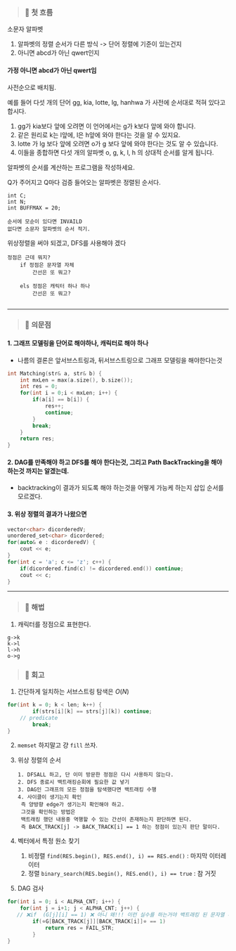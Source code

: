 > ### 📄 첫 흐름

소문자 알파벳 
1. 알파벳의 정렬 순서가 다른 방식 -> 단어 정렬에 기준이 있는건지
2. 아니면 abcd가 아닌 qwert인지

#### 가정 아니면 abcd가 아닌 qwert임

사전순으로 배치됨.

예를 들어 다섯 개의 단어 gg, kia, lotte, lg, hanhwa 가 사전에 순서대로 적혀 있다고 합시다.

1. gg가 kia보다 앞에 오려면 이 언어에서는 g가 k보다 앞에 와야 합니다.
2. 같은 원리로 k는 l앞에, l은 h앞에 와야 한다는 것을 알 수 있지요.
3. lotte 가 lg 보다 앞에 오려면 o가 g 보다 앞에 와야 한다는 것도 알 수 있습니다.
4. 이들을 종합하면 다섯 개의 알파벳 o, g, k, l, h 의 상대적 순서를 알게 됩니다.

알파벳의 순서를 계산하는 프로그램을 작성하세요.

Q가 주어지고 Q마다 검증
들어오는 알파벳은 정렬된 순서다.
```
int C;
int N; 
int BUFFMAX = 20;

순서에 모순이 있다면 INVAILD
없다면 소문자 알파벳의 순서 적기.
```

위상정렬을 써야 되겠고, DFS를 사용해야 겠다
```
정점은 근데 뭐지?
	if 정점은 문자열 자체
		간선은 또 뭐고?
		
	els 정점은 캐릭터 하나 하나
		간선은 또 뭐고?
	
```

---

> ### 📄 의문점

#### 1. 그래프 모델링을 단어로 해야하나, 캐릭터로 해야 하나
   * 나름의 결론은 앞서브스트링과, 뒤서브스트링으로 그래프 모델링을 해야한다는것

```cpp
int Matching(str& a, str& b) {
	int mxLen = max(a.size(), b.size());
	int res = 0;
	for(int i = 0;i < mxLen; i++) {
		if(a[i] == b[i]) {
			res++;
			continue;
		}
		break;
	}
	return res;
}
```


#### 2. DAG를 만족해야 하고 DFS를 해야 한다는것, 그리고 Path BackTracking을 해야 하는것 까지는 알겠는데.
   * backtracking이 결과가 되도록 해야 하는것을 어떻게 가능케 하는지 삽입 순서를 모르겠다.


#### 3. 위상 정렬의 결과가 나왔으면

```cpp
vector<char> dicorderedV;
unordered_set<char> dicordered;
for(auto& e : dicorderedV) {
	cout << e;
}
for(int c = 'a'; c <= 'z'; c++) {
	if(dicordered.find(c) != dicordered.end()) continue;
	cout << c;
}
```

---

> ### 📄 해법

1. 캐릭터를 정점으로 표현한다.

```
g->k
k->l
l->h
o->g
```

> ### 📄 회고

1. 간단하게 일치하는 서브스트링 탐색은 $O(N)$ 
```cpp
for(int k = 0; k < len; k++) {
        if(strs[i][k] == strs[j][k]) continue;
	// predicate
        break;
}
```

2. `memset` 하지말고 걍 `fill` 쓰자.

3. 위상 정렬의 순서
   ```
   1. DFSALL 하고, 단 이미 방문한 정점은 다시 사용하지 않는다.
   2. DFS 종료시 백트래킹순회에 필요한 값 넣기
   3. DAG인 그래프의 모든 정점을 탐색했다면 백트래킹 수행
   4. 사이클이 생기는지 확인
	즉 양방향 edge가 생기는지 확인해야 하고.
	그것을 확인하는 방법은 
	백트래킹 했던 내용중 역행할 수 있는 간선이 존재하는지 판단하면 된다.
	즉 BACK_TRACK[j] -> BACK_TRACK[i] == 1 하는 정점이 있는지 판단 말이다.
   ```

4. 벡터에서 특정 원소 찾기
   1. 비정렬 `find(RES.begin(), RES.end(), i) == RES.end()` : 마지막 이터레이터
   2. 정렬 `binary_search(RES.begin(), RES.end(), i) == true` : 참 거짓

5. DAG 검사
```cpp
for(int i = 0; i < ALPHA_CNT; i++) {
    for(int j = i+1; j < ALPHA_CNT; j++) {
   // ❌if  (G[j][i] == 1) ❌ 아니 왜!!! 이런 실수를 하는거야 백트래킹 된 문자열 내에서 char을 가지고 방향 계산을 해야지.
        if(⭐️G[BACK_TRACK[j]][BACK_TRACK[i]]⭐️ == 1)
        	return res = FAIL_STR;
        }
}

```